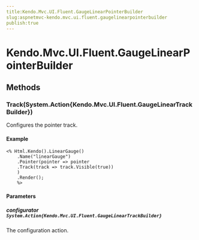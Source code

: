 ```yaml
---
title:Kendo.Mvc.UI.Fluent.GaugeLinearPointerBuilder
slug:aspnetmvc-kendo.mvc.ui.fluent.gaugelinearpointerbuilder
publish:true
---
```


# Kendo.Mvc.UI.Fluent.GaugeLinearPointerBuilder

## Methods

### Track(System.Action{Kendo.Mvc.UI.Fluent.GaugeLinearTrackBuilder})
Configures the pointer track.

#### Example
    <% Html.Kendo().LinearGauge()
        .Name("linearGauge")
        .Pointer(pointer => pointer
        .Track(track => track.Visible(true))
        )
        .Render();
        %>

#### Parameters

##### configurator `System.Action{Kendo.Mvc.UI.Fluent.GaugeLinearTrackBuilder}`
The configuration action.